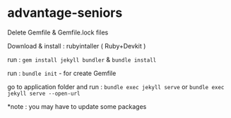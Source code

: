 # advantage-seniors

Delete Gemfile & Gemfile.lock files

Download & install : rubyintaller ( Ruby+Devkit )

run : `gem install jekyll bundler` & `bundle install`

run : `bundle init` - for create Gemfile

go to application folder and run : `bundle exec jekyll serve` or  `bundle exec jekyll serve --open-url`

*note : you may have to update some packages
